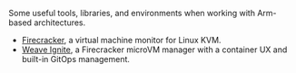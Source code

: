 Some useful tools, libraries, and environments when working with Arm-based architectures.

- [Firecracker](https://firecracker-microvm.github.io/), a virtual machine monitor for Linux KVM.
- [Weave Ignite](https://github.com/weaveworks/ignite), a Firecracker microVM   manager with a container UX and built-in GitOps management.
